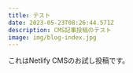 ```yaml
---
title: テスト
date: 2023-05-23T08:26:44.571Z
description: CMS記事投稿のテスト
image: img/blog-index.jpg
---
```

これはNetlify CMSのお試し投稿です。